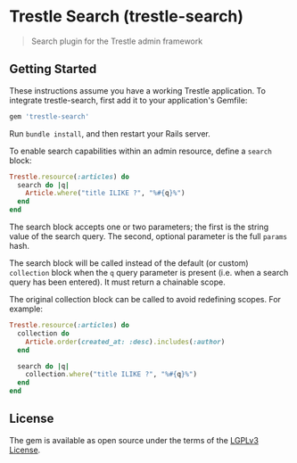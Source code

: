 # Trestle Search (trestle-search)

> Search plugin for the Trestle admin framework


## Getting Started

These instructions assume you have a working Trestle application. To integrate trestle-search, first add it to your application's Gemfile:

```ruby
gem 'trestle-search'
```

Run `bundle install`, and then restart your Rails server.

To enable search capabilities within an admin resource, define a `search` block:

```ruby
Trestle.resource(:articles) do
  search do |q|
    Article.where("title ILIKE ?", "%#{q}%")
  end
end
```

The search block accepts one or two parameters; the first is the string value of the search query. The second, optional parameter is the full `params` hash.

The search block will be called instead of the default (or custom) `collection` block when the `q` query parameter is present (i.e. when a search query has been entered). It must return a chainable scope.

The original collection block can be called to avoid redefining scopes. For example:

```ruby
Trestle.resource(:articles) do
  collection do
    Article.order(created_at: :desc).includes(:author)
  end

  search do |q|
    collection.where("title ILIKE ?", "%#{q}%")
  end
end
```


## License

The gem is available as open source under the terms of the [LGPLv3 License](https://opensource.org/licenses/LGPL-3.0).
